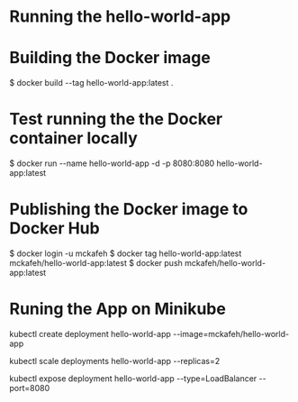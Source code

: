 # Running the hello-world-app

# Building the Docker image 

$ docker build --tag hello-world-app:latest  .


# Test running the the Docker container locally

$ docker run --name hello-world-app -d -p 8080:8080 hello-world-app:latest

# Publishing the Docker image to Docker Hub

$ docker login -u mckafeh
$ docker tag hello-world-app:latest mckafeh/hello-world-app:latest 
$ docker push mckafeh/hello-world-app:latest

# Runing the App on Minikube

kubectl create deployment hello-world-app --image=mckafeh/hello-world-app 

kubectl scale deployments hello-world-app --replicas=2

kubectl expose deployment hello-world-app --type=LoadBalancer --port=8080
